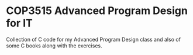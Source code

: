 # COP3515 Advanced Program Design for IT
Collection of C code for my Advanced Program Design class and also of some C books along with the exercises.
